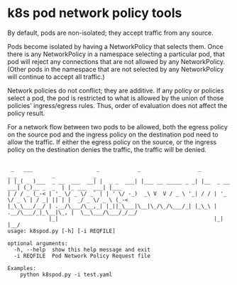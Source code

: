 # k8s pod network policy tools



By default, pods are non-isolated; they accept traffic from any source.

Pods become isolated by having a NetworkPolicy that selects them. Once there is any NetworkPolicy in a namespace selecting a particular pod, that pod will reject any connections that are not allowed by any NetworkPolicy. (Other pods in the namespace that are not selected by any NetworkPolicy will continue to accept all traffic.)

Network policies do not conflict; they are additive. If any policy or policies select a pod, the pod is restricted to what is allowed by the union of those policies' ingress/egress rules. Thus, order of evaluation does not affect the policy result.

For a network flow between two pods to be allowed, both the egress policy on the source pod and the ingress policy on the destination pod need to allow the traffic. If either the egress policy on the source, or the ingress policy on the destination denies the traffic, the traffic will be denied.


```

 _   ___                    _            _                  _               _ _           _            _    
| |_( _ )___  _ __  ___  __| |  _ _  ___| |___ __ _____ _ _| |__  _ __  ___| (_)__ _  _  | |_ ___  ___| |___
| / / _ (_-< | '_ \/ _ \/ _` | | ' \/ -_)  _\ V  V / _ \ '_| / / | '_ \/ _ \ | / _| || | |  _/ _ \/ _ \ (_-<
|_\_\___/__/ | .__/\___/\__,_| |_||_\___|\__|\_/\_/\___/_| |_\_\ | .__/\___/_|_\__|\_, |  \__\___/\___/_/__/
             |_|                                                 |_|               |__/                     
usage: k8spod.py [-h] [-i REQFILE]

optional arguments:
  -h, --help  show this help message and exit
  -i REQFILE  Pod Network Policy Request file

Examples:
    python k8spod.py -i test.yaml
    

```